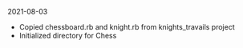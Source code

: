 2021-08-03
- Copied chessboard.rb and knight.rb from knights_travails project
- Initialized directory for Chess